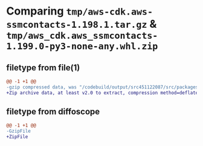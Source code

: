 # Comparing `tmp/aws-cdk.aws-ssmcontacts-1.198.1.tar.gz` & `tmp/aws_cdk.aws_ssmcontacts-1.199.0-py3-none-any.whl.zip`

## filetype from file(1)

```diff
@@ -1 +1 @@
-gzip compressed data, was "/codebuild/output/src451122087/src/packages/@aws-cdk/aws-ssmcontacts/dist/python/aws-cdk.aws-ssmcontacts-1.198.1.tar", last modified: Tue Mar 28 21:36:36 2023, max compression
+Zip archive data, at least v2.0 to extract, compression method=deflate
```

## filetype from diffoscope

```diff
@@ -1 +1 @@
-GzipFile
+ZipFile
```

